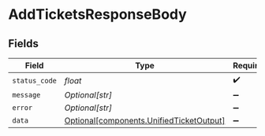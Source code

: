 # AddTicketsResponseBody


## Fields

| Field                                                                                      | Type                                                                                       | Required                                                                                   | Description                                                                                |
| ------------------------------------------------------------------------------------------ | ------------------------------------------------------------------------------------------ | ------------------------------------------------------------------------------------------ | ------------------------------------------------------------------------------------------ |
| `status_code`                                                                              | *float*                                                                                    | :heavy_check_mark:                                                                         | N/A                                                                                        |
| `message`                                                                                  | *Optional[str]*                                                                            | :heavy_minus_sign:                                                                         | N/A                                                                                        |
| `error`                                                                                    | *Optional[str]*                                                                            | :heavy_minus_sign:                                                                         | N/A                                                                                        |
| `data`                                                                                     | [Optional[components.UnifiedTicketOutput]](../../models/components/unifiedticketoutput.md) | :heavy_minus_sign:                                                                         | N/A                                                                                        |